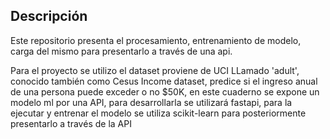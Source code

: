 
## Descripción

Este repositorio presenta el procesamiento, entrenamiento de modelo, carga del mismo para presentarlo a través de una api.

Para el proyecto se utilizo el dataset proviene de UCI LLamado 'adult', conocido también como Cesus Income dataset, predice si el ingreso anual de una persona puede exceder o no $50K, en este cuaderno se expone un modelo ml por una API, para desarrollarla se utilizará fastapi, para la ejecutar y entrenar el modelo se utiliza scikit-learn para posteriormente presentarlo a través de la API